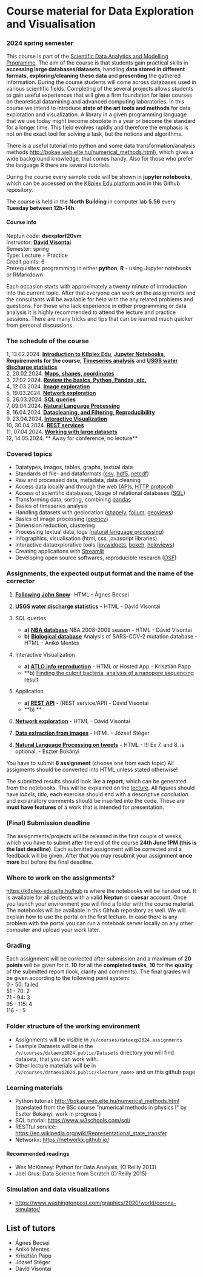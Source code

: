 # Course material for Data Exploration and Visualisation 
### 2024 spring semester

This course is part of the [Scientific Data Analytics and Modelling Programme](https://datascience.elte.hu/en/Default.aspx#top).
The aim of the course is that students gain practical skills in **accessing large databases/datasets**, handling **data stored in different formats**, **exploring/cleaning these data** and **presenting** the gathered information. During the course students will come across databases used in various scientific fields. Completing of the several projects allows students to gain useful experiences that will give a firm foundation for later courses on theoretical datamining and advanced computing laboratories.
In this course we intend to introduce **state of the art tools and methods** for data exploration and visualization. A library in a given programming language that we use today might become obsolete in a year or become the standard for a longer time. This field evolves rapidly and therefore the emphasis is not on the exact tool for solving a task, but the notions and algorithms. 

There is a useful tutorial into python and some data transformation/analysis methods http://bokae.web.elte.hu/numerical_methods.html), which gives a wide background knowledge, that comes handy. Also for those who prefer the language R there are several tutorials.

During the course every sample code will be shown in **jupyter notebooks**, which can be accessed on the [K8plex Edu platform](https://k8plex-edu.elte.hu) and in this Github repository.

The course is held in the **North Building** in computer lab **5.56** every **Tuesday between 12h-14h**.
  
#### Course info
Neptun code: 	**dsexplorf20vm** <br>
Instructor: 	**[Dávid Visontai](http://benedek.web.elte.hu/)**<br>
Semester: 	spring <br>
Type: 	Lecture + Practice <br>
Credit points: 	6 <br>
Prerequisites: 	programming in either **python**, **R** - using Jupyter notebooks or RMarkdown<br>

Each occasion starts with approximately a twenty minute of introduction into the current topic. After that everyone can work on the assignments and the consultants will be available for help with the any related problems and questions. For those who lack experience in either programming or data analysis it is highly recommended to attend the lecture and practice sessions. There are many tricks and tips that can be learned much quicker from personal discussions.

### The schedule of the course 
1,  13.02.2024. **[Introduction to K8plex Edu](https://k8plex-edu.elte.hu/hub)**, **[Jupyter Notebooks](https://jupyter.org/)**, **Requirements for the course**,
                **[Timeseries analysis](Lectures/Timeseries/02-Timeseries.pdf)** and **[USGS water discharge statistics](Assignments/Timeseries)**<br>
2,  20.02.2024. **[Maps, shapes, coordinates](Lectures/Shapes-Maps-Coordinates)** <br>
3,  27.02.2024. **[Review the basics, Python, Pandas, etc.](Basics_Python_pandas)** <br>
4,  12.03.2024. **[Image exploration](Lectures/Image_Exploration)**  <br>
5,  19.03.2024. **[Network exploration](Lectures/Networks)** <br>
6,  26.03.2024. **[SQL queries](Lectures/SQL)** <br>
7,  09.04.2024. **[Natural Language Processing](Lectures/NLP)** <br>
8,  16.04.2024. **[Datacleaning, and Filtering, Reproducibility](Lectures/Datacleaning-reproducibility)** <br>
9,  23.04.2024. **[Interactive Visualization](Lectures/Interactive_Visualization)** <br>
10, 30.04.2024. **[REST services](Lectures/HTTP-REST-API)** <br>
11, 07.04.2024. **[Working with large datasets](Lectures/LargeData)**<br>
12, 14.05.2024. ** Away for conference, no lecture** <br>

<!-- **[NoSQL - Elasticsearch and Kibana, GraphQL](Lectures/L-NoSQL-ES)** -->

### Covered topics

 * Datatypes, images, tables, graphs, textual data
 * Standards of file- and dataformats ([csv](https://www.computerhope.com/issues/ch001356.htm), [hdf5](https://en.wikipedia.org/wiki/Hierarchical_Data_Format), [netcdf](https://en.wikipedia.org/wiki/NetCDF))
 * Raw and processed data, metadata, data cleaning 
 * Access data locally and through the web ([API](https://restfulapi.net/)s, [HTTP protocol](https://en.wikipedia.org/wiki/Hypertext_Transfer_Protocol))
 * Access of scientific databases, Usage of relational databases ([SQL](https://www.w3schools.com/sql/))
 * Transforming data, sorting, combining [pandas](https://pandas.pydata.org/)
 * Basics of timeseries analysis
 * Handling datasets with geolocation ([shapely](https://shapely.readthedocs.io/en/stable/manual.html), [folium](https://python-visualization.github.io/folium/), [geoviews](https://geoviews.org/))
 * Basics of image processing ([opencv](https://opencv.org/))
 * Dimension reduction, clustering
 * Processing textual data, logs ([natural language processing](https://www.nltk.org/))
 * Infographics, visualisation (html, css, javascript libraries)
 * Interactive dataexplorative tools ([ipywidgets](https://ipywidgets.readthedocs.io/), [bokeh](https://bokeh.org/), [holoviews](http://holoviews.org/))
 * Creating applications with [Streamlit](https://streamlit.io/)
 * Developing open source softwares, reproducible research ([OSF](https://osf.io/))

### Assignments, the expected output format and the name of the corrector

1. **[Following John Snow](Assignments/Shapes-Maps-Coordinates)**- HTML - Ágnes Becsei
2. **[USGS water discharge statistics](Assignments/Timeseries)** - HTML - Dávid Visontai
3. SQL queries
   * **a)** **[NBA database](Assignments/SQL-A-Basketball)** NBA 2008-2009 season - HTML - Dávid Visontai
   * **b)** **[Biological database](Assignments/SQL-B-Coveo)** Analysis of SARS-COV-2 mutation database - HTML - Anikó Mentes
  
4. Interactive Visualization
   * **a) [ATLO.info reproduction](Assignments/InteractiveVisualizations)**  - HTML or Hosted App - Krisztián Papp
   * **b) [Finding the culprit bacteria, analysis of a nanopore sequencing result](Assignments/InteractiveVisualizations)

5. Application
   * **a) [REST API](Assignments/HTTP-REST-API)** - (REST service/API) - Dávid Visontai
   * **b) **
6. **[Network exploration](Assignments/Networks)** - HTML - Dávid Visontai
7. **[Data extraction from images](Assignments/Image_Exploration)** - HTML - József Stéger
8. **[Natural Language Processing on tweets](Assignments/NLP)** - HTML - !!! Ex 7. and 8. is optional. - Eszter Bokányi

You have to submit **8 assignment** (choose one from each topic)
All assigments should be converted into HTML unless stated otherwise!

The submitted results should look like a **report**, which can be generated from the notebooks. This will be explained on the [lecture](1-createreport). All figures should have *labels*, *title*, each exercise should end with a descriptive *conclusion* and explanatory comments should be inserted into the code. These are **must have features** of a work that is intended for presentation.

<span id="deadline"></span>
### (Final) Submission deadline
The assignments/projects will be released in the first couple of weeks, which you have to submit after the end of the course **24th June 1PM (this is the last deadline)**. Each submitted assignment will be corrected and a feedback will be given. After that you may resubmit your assignment **once more** but before the final deadline.

### Where to work on the assignments?
https://k8plex-edu.elte.hu/hub is where the notebooks will be handed out. It is available for all students with a valid **Neptun** or **caesar** account. Once you launch your environment you will find a folder with the course material. The notebooks will be available in this Github repository as well.
We will explain how to use the portal on the first lecture.
In case there is any problem with the portal you can run a notebook server locally on any other computer and upload your work later.

### Grading

Each assignment will be corrected after submission and a maximum of **20 points** will be given for it. **10** for all the **completed tasks**, **10** for the **quality** of the submitted report (look, clarity and comments). 
The final grades will be given according to the following point system:<br>
0 - 50: failed<br>
51 - 70: 2<br>
71 - 94: 3<br>
95 - 115: 4<br>
116 - : 5<br>

### Folder structure of the working environment

* Assignments will be visible in `/v/courses/dataexp2024.assignments`
* Example Datasets will be in the `/v/courses/dataexp2024.public/Datasets` directory you will find datasets, that you can work with.
* Other lecture materials will be in `/v/courses/dataexp2024.public/<lecture_name>` and on this github page

### Learning materials
* Python tutorial: http://bokae.web.elte.hu/numerical_methods.html (translated from the BSc course "numerical methods in physics I" by Eszter Bokányi, work in progress )
* SQL tutorial: https://www.w3schools.com/sql/ 
* RESTful service: https://en.wikipedia.org/wiki/Representational_state_transfer
* Networkx: https://networkx.github.io/

#### Recommended readings

* Wes McKinney: Python for Data Analysis, (O’Reilly 2013)
* Joel Grus: Data Science from Scratch (O’Reilly 2015)

### Simulation and data visualizations
* https://www.washingtonpost.com/graphics/2020/world/corona-simulator/

## List of tutors
* Ágnes Becsei
* Anikó Mentes
* Krisztián Papp
* József Stéger
* Dávid Visontai

